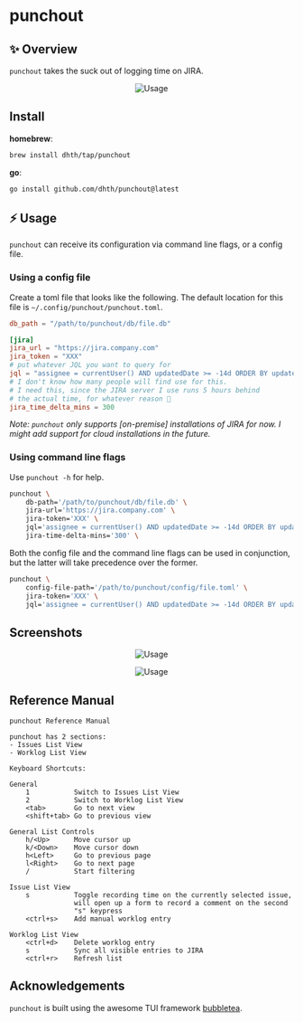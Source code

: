 # punchout

✨ Overview
---

`punchout` takes the suck out of logging time on JIRA.

<p align="center">
  <img src="https://tools.dhruvs.space/images/punchout/punchout.gif" alt="Usage" />
</p>

Install
---

**homebrew**:

```sh
brew install dhth/tap/punchout
```

**go**:

```sh
go install github.com/dhth/punchout@latest
```

⚡️ Usage
---

`punchout` can receive its configuration via command line flags, or a config
file.

### Using a config file

Create a toml file that looks like the following. The default location for this
file is `~/.config/punchout/punchout.toml`.

```toml
db_path = "/path/to/punchout/db/file.db"

[jira]
jira_url = "https://jira.company.com"
jira_token = "XXX"
# put whatever JQL you want to query for
jql = "assignee = currentUser() AND updatedDate >= -14d ORDER BY updatedDate DESC"
# I don't know how many people will find use for this.
# I need this, since the JIRA server I use runs 5 hours behind
# the actual time, for whatever reason 🤷
jira_time_delta_mins = 300
```

*Note: `punchout` only supports [on-premise] installations of JIRA for now. I
might add support for cloud installations in the future.*

### Using command line flags

Use `punchout -h` for help.

```bash
punchout \
    db-path='/path/to/punchout/db/file.db' \
    jira-url='https://jira.company.com' \
    jira-token='XXX' \
    jql='assignee = currentUser() AND updatedDate >= -14d ORDER BY updatedDate DESC' \
    jira-time-delta-mins='300' \
```

Both the config file and the command line flags can be used in conjunction, but
the latter will take precedence over the former.

```bash
punchout \
    config-file-path='/path/to/punchout/config/file.toml' \
    jira-token='XXX' \
    jql='assignee = currentUser() AND updatedDate >= -14d ORDER BY updatedDate DESC'
```

Screenshots
---

<p align="center">
  <img src="https://tools.dhruvs.space/images/punchout/punchout-1.png" alt="Usage" />
</p>
<p align="center">
  <img src="https://tools.dhruvs.space/images/punchout/punchout-2.png" alt="Usage" />
</p>

Reference Manual
---

```
punchout Reference Manual

punchout has 2 sections:
- Issues List View
- Worklog List View

Keyboard Shortcuts:

General
    1           Switch to Issues List View
    2           Switch to Worklog List View
    <tab>       Go to next view
    <shift+tab> Go to previous view

General List Controls
    h/<Up>      Move cursor up
    k/<Down>    Move cursor down
    h<Left>     Go to previous page
    l<Right>    Go to next page
    /           Start filtering

Issue List View
    s           Toggle recording time on the currently selected issue,
                will open up a form to record a comment on the second
                "s" keypress
    <ctrl+s>    Add manual worklog entry

Worklog List View
    <ctrl+d>    Delete worklog entry
    s           Sync all visible entries to JIRA
    <ctrl+r>    Refresh list
```

Acknowledgements
---

`punchout` is built using the awesome TUI framework [bubbletea][1].

[1]: https://github.com/charmbracelet/bubbletea
[2]: https://community.atlassian.com/t5/Atlassian-Migration-Program/Product-features-comparison-Atlassian-Cloud-vs-on-premise/ba-p/1918147
